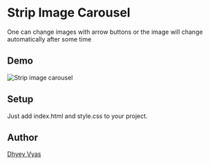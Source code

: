 # Strip Image Carousel

One can change images with arrow buttons or the image will change automatically after some time
## Demo

![Strip image carousel](Demo.gif)

## Setup

Just add index.html and style.css to your project.

## Author

<a target=_blank href="https://github.com/Dhyey17">Dhyey Vyas</a>
